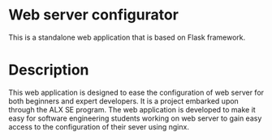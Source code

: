 # Web server configurator
This is a standalone web application that is based on Flask framework. 

# Description 
This web application is designed to ease the configuration of web server for both beginners and expert developers.
It is a project embarked upon through the ALX SE program. 
The web application is developed to make it easy for software engineering students working on web server to gain easy access to the configuration of their sever using nginx. 


